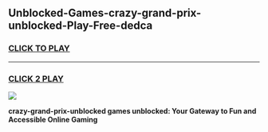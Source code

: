 
## Unblocked-Games-crazy-grand-prix-unblocked-Play-Free-dedca
<h3>
<a href="https://premium76.site?title=crazy-grand-prix-unblocked&ref=10A">CLICK TO PLAY</a></h3>
<hr>

<h3>
<a href="https://premium76.site?title=crazy-grand-prix-unblocked&ref=10A">CLICK 2 PLAY</a>
  
</h3>

<a href="https://premium76.site?title=crazy-grand-prix-unblocked&ref=10A"><img src="https://clearcache.store/games.png"></a>


**crazy-grand-prix-unblocked games unblocked: Your Gateway to Fun and Accessible Online Gaming**
